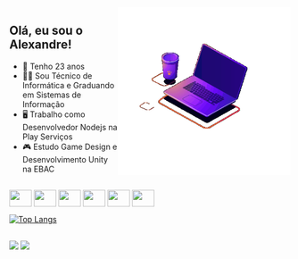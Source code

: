 <img align="right" height="300" width="310" src="pc.gif" />

## Olá, eu sou o Alexandre!

-  🎈 Tenho 23 anos
-  👨‍🎓 Sou Técnico de Informática e Graduando em Sistemas de Informação
-  🖥️ Trabalho como Desenvolvedor Nodejs na Play Serviços
-  🎮 Estudo Game Design e Desenvolvimento Unity na EBAC

##

<div style="display: inline-block">
  <img align="center" height="30" width="40" src="https://cdn.jsdelivr.net/gh/devicons/devicon/icons/csharp/csharp-original.svg" />
  <img align="center" height="30" width="40" src="https://cdn.jsdelivr.net/gh/devicons/devicon/icons/unity/unity-original.svg" />
  <img align="center" height="30" width="40" src="https://cdn.jsdelivr.net/gh/devicons/devicon/icons/nodejs/nodejs-original.svg" />
  <img align="center" height="30" width="40" src="https://cdn.jsdelivr.net/gh/devicons/devicon/icons/adonisjs/adonisjs-original.svg" />        
  <img align="center" height="30" width="40" src="https://cdn.jsdelivr.net/gh/devicons/devicon/icons/typescript/typescript-original.svg" />
  <img align="center" height="30" width="40" src="https://cdn.jsdelivr.net/gh/devicons/devicon/icons/javascript/javascript-original.svg" />
</div><br>

[![Top Langs](https://github-readme-stats.vercel.app/api/top-langs/?username=alerdn&layout=compact&theme=dracula)](https://github.com/alerdn)

  ##
  
 <a href="mailto: alexandre.nascimento.ifms@gmail.com"><img src="https://img.shields.io/badge/Gmail-D14836?style=for-the-badge&logo=gmail&logoColor=white" target="_blank"/></a>
 <a href="https://www.linkedin.com/in/alexandre-nascimento-84a7891b8/"><img src="https://img.shields.io/badge/LinkedIn-0077B5?style=for-the-badge&logo=linkedin&logoColor=white"></a>
